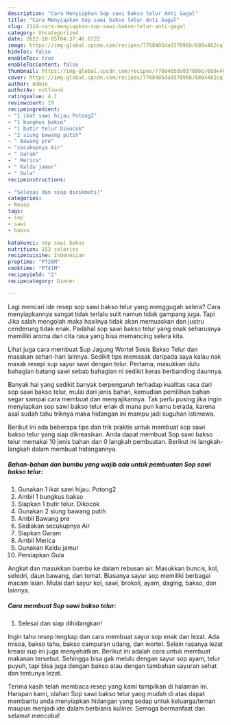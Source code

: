 ```yaml
---
description: "Cara Menyiapkan Sop sawi bakso telur Anti Gagal"
title: "Cara Menyiapkan Sop sawi bakso telur Anti Gagal"
slug: 2114-cara-menyiapkan-sop-sawi-bakso-telur-anti-gagal
category: Uncategorized
date: 2022-10-05T04:37:46.672Z
image: https://img-global.cpcdn.com/recipes/7768405da937896b/680x482cq70/sop-sawi-bakso-telur-foto-resep-utama.jpg
hideToc: false
enableToc: true
enableTocContent: false
thumbnail: https://img-global.cpcdn.com/recipes/7768405da937896b/680x482cq70/sop-sawi-bakso-telur-foto-resep-utama.jpg
cover: https://img-global.cpcdn.com/recipes/7768405da937896b/680x482cq70/sop-sawi-bakso-telur-foto-resep-utama.jpg
author: Admin
authorAv: notfound
ratingvalue: 4.1
reviewcount: 19
recipeingredient:
- "1 ikat sawi hijau Potong2"
- "1 bungkus bakso"
- "1 butir telur Dikocok"
- "2 siung bawang putih"
- " Bawang pre"
- "secukupnya Air"
- " Garam"
- " Merica"
- " Kaldu jamur"
- " Gula"
recipeinstructions:

- "Selesai dan siap dinikmati!"
categories:
- Resep
tags:
- sop
- sawi
- bakso

katakunci: sop sawi bakso 
nutrition: 153 calories
recipecuisine: Indonesian
preptime: "PT26M"
cooktime: "PT41M"
recipeyield: "2"
recipecategory: Dinner

---
```



Lagi mencari ide resep sop sawi bakso telur yang menggugah selera? Cara menyiapkannya sangat tidak terlalu sulit namun tidak gampang juga. Tapi Jika salah mengolah maka hasilnya tidak akan memuaskan dan justru cenderung tidak enak. Padahal sop sawi bakso telur yang enak seharusnya memiliki aroma dan cita rasa yang bisa memancing selera kita.


Lihat juga cara membuat Sup Jagung Wortel Sosis Bakso Telur dan masakan sehari-hari lainnya. Sedikit tips memasak daripada saya kalau nak masak resepi sup sayur sawi dengan telur. Pertama, masukkan dulu bahagian batang sawi sebab bahagian ni sedikit keras berbanding daunnya.

Banyak hal yang sedikit banyak berpengaruh terhadap kualitas rasa dari sop sawi bakso telur, mulai dari jenis bahan, kemudian pemilihan bahan segar sampai cara membuat dan menyajikannya. Tak perlu pusing jika ingin menyiapkan sop sawi bakso telur enak di mana pun kamu berada, karena asal sudah tahu triknya maka hidangan ini mampu jadi suguhan istimewa.


Berikut ini ada beberapa tips dan trik praktis untuk membuat sop sawi bakso telur yang siap dikreasikan. Anda dapat membuat Sop sawi bakso telur memakai 10 jenis bahan dan 0 langkah pembuatan. Berikut ini langkah-langkah dalam membuat hidangannya.

<!--inarticleads1-->

##### Bahan-bahan dan bumbu yang wajib ada untuk pembuatan Sop sawi bakso telur:

1. Gunakan 1 ikat sawi hijau. Potong2
1. Ambil 1 bungkus bakso
1. Siapkan 1 butir telur. Dikocok
1. Gunakan 2 siung bawang putih
1. Ambil  Bawang pre
1. Sediakan secukupnya Air
1. Siapkan  Garam
1. Ambil  Merica
1. Gunakan  Kaldu jamur
1. Persiapkan  Gula


Angkat dan masukkan bumbu ke dalam rebusan air. Masukkan buncis, kol, seledri, daun bawang, dan tomat. Biasanya sayur sop memiliki berbagai macam isian. Mulai dari sayur kol, sawi, brokoli, ayam, daging, bakso, dan lainnya. 

<!--inarticleads2-->

##### Cara membuat Sop sawi bakso telur:


1. Selesai dan siap dihidangkan!

Ingin tahu resep lengkap dan cara membuat sayur sop enak dan lezat. Ada misoa, bakso tahu, bakso campuran udang, dan wortel. Selain rasanya lezat kreasi sup ini juga menyehatkan. Berikut ini adalah cara untuk membuat makanan tersebut. Sehingga bisa gak melulu dengan sayur sop ayam, telur puyuh, tapi bisa juga dengan bakso atau dengan tambahan sayuran sehat dan tentunya lezat. 

Terima kasih telah membaca resep yang kami tampilkan di halaman ini. Harapan kami, olahan Sop sawi bakso telur yang mudah di atas dapat membantu anda menyiapkan hidangan yang sedap untuk keluarga/teman maupun menjadi ide dalam berbisnis kuliner. Semoga bermanfaat dan selamat mencoba!
